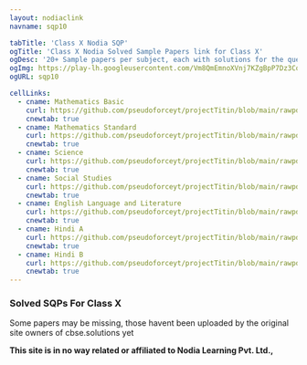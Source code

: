 ```yaml
---
layout: nodiaclink
navname: sqp10

tabTitle: 'Class X Nodia SQP'
ogTitle: 'Class X Nodia Solved Sample Papers link for Class X'
ogDesc: '20+ Sample papers per subject, each with solutions for the questions attached at the end'
ogImg: https://play-lh.googleusercontent.com/Vm8QmEmnoXVnj7KZgBpP7Dz3Cqv_9jKaHplFdP4x6QdhQqmq-uj_CeFIgYyLr42R2f8
ogURL: sqp10

cellLinks:
  - cname: Mathematics Basic
    curl: https://github.com/pseudoforceyt/projectTitin/blob/main/rawpdf/CBSE/nodia/SQP%2030%20Sets%20Maths%20Basics.pdf
    cnewtab: true
  - cname: Mathematics Standard
    curl: https://github.com/pseudoforceyt/projectTitin/blob/main/rawpdf/CBSE/nodia/SQP%2030%20Sets%20Maths%20STD.pdf
    cnewtab: true
  - cname: Science
    curl: https://github.com/pseudoforceyt/projectTitin/blob/main/rawpdf/CBSE/nodia/SQP%2030%20Sets%20Science.pdf
    cnewtab: true
  - cname: Social Studies
    curl: https://github.com/pseudoforceyt/projectTitin/blob/main/rawpdf/CBSE/nodia/SQP%2030%20Sets%20Social%20Science.pdf
    cnewtab: true
  - cname: English Language and Literature
    curl: https://github.com/pseudoforceyt/projectTitin/blob/main/rawpdf/CBSE/nodia/SQP%2030%20Sets%20English%20LL.pdf
    cnewtab: true
  - cname: Hindi A
    curl: https://github.com/pseudoforceyt/projectTitin/blob/main/rawpdf/CBSE/nodia/SQP%2030%20Sets%20Hindi%20A.pdf
    cnewtab: true
  - cname: Hindi B
    curl: https://github.com/pseudoforceyt/projectTitin/blob/main/rawpdf/CBSE/nodia/SQP%2030%20Sets%20Hindi%20B.pdf
    cnewtab: true
---
```


### Solved SQPs For Class X
Some papers may be missing, those havent been uploaded by the original site owners of cbse.solutions yet

**This site is in no way related or affiliated to Nodia Learning Pvt. Ltd.,**
